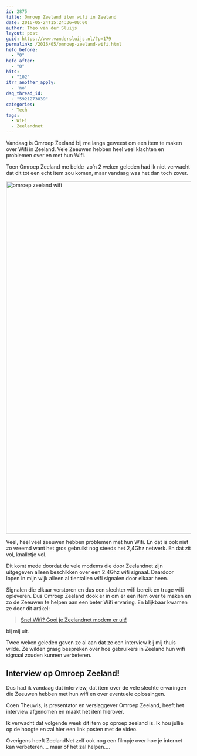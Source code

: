 ```yaml
---
id: 2875
title: Omroep Zeeland item wifi in Zeeland
date: 2016-05-24T15:24:36+00:00
author: Theo van der Sluijs
layout: post
guid: https://www.vandersluijs.nl/?p=179
permalink: /2016/05/omroep-zeeland-wifi.html
hefo_before:
  - "0"
hefo_after:
  - "0"
hits:
  - "102"
itrr_another_apply:
  - 'no'
dsq_thread_id:
  - "5921273839"
categories:
  - Tech
tags:
  - WiFi
  - Zeelandnet
---
```

Vandaag is Omroep Zeeland bij me langs geweest om een item te maken over Wifi in Zeeland. Vele Zeeuwen hebben heel veel klachten en problemen over en met hun Wifi.

Toen Omroep Zeeland me belde  zo&#8217;n 2 weken geleden had ik niet verwacht dat dit tot een echt item zou komen, maar vandaag was het dan toch zover. <!--more-->

<img class="alignnone size-full wp-image-180" src="https://vandersluijs.resultants-e.nl/2016/05/omroepzeeland-1.jpg" alt="omroep zeeland wifi" width="1280" height="960" />

Veel, heel veel zeeuwen hebben problemen met hun Wifi. En dat is ook niet zo vreemd want het gros gebruikt nog steeds het 2,4Ghz netwerk. En dat zit vol, knalletje vol.

Dit komt mede doordat de vele modems die door Zeelandnet zijn uitgegeven alleen beschikken over een 2.4Ghz wifi signaal. Daardoor lopen in mijn wijk alleen al tientallen wifi signalen door elkaar heen.

Signalen die elkaar verstoren en dus een slechter wifi bereik en trage wifi opleveren. Dus Omroep Zeeland dook er in om er een item over te maken en zo de Zeeuwen te helpen aan een beter Wifi ervaring. En blijkbaar kwamen ze door dit artikel:

<blockquote class="wp-embedded-content" data-secret="ffDT9Eotjj">
  <p>
    <a href="https://www.vandersluijs.nl/2015/01/snel-wifi-gooi-je-zeelandnet-modem-er.html">Snel Wifi? Gooi je Zeelandnet modem er uit!</a>
  </p>
</blockquote>



bij mij uit.

Twee weken geleden gaven ze al aan dat ze een interview bij mij thuis wilde. Ze wilden graag bespreken over hoe gebruikers in Zeeland hun wifi signaal zouden kunnen verbeteren.

## Interview op Omroep Zeeland!

Dus had ik vandaag dat interview, dat item over de vele slechte ervaringen die Zeeuwen hebben met hun wifi en over eventuele oplossingen.

Coen Theuwis, is presentator en verslaggever Omroep Zeeland, heeft het interview afgenomen en maakt het item hierover.

Ik verwacht dat volgende week dit item op oproep zeeland is. Ik hou jullie op de hoogte en zal hier een link posten met de video.

Overigens heeft ZeelandNet zelf ook nog een filmpje over hoe je internet kan verbeteren&#8230;. maar of het zal helpen&#8230;.

